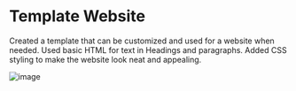 # Template Website

Created a template that can be customized and used for a website when needed. Used basic HTML for text in Headings and paragraphs. Added CSS styling to make the website look neat and appealing.

![image](https://user-images.githubusercontent.com/60160747/123177847-e3349d80-d43a-11eb-901d-04eaa056db6d.png)
